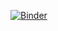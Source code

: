 [![Binder](https://mybinder.org/badge_logo.svg)](https://mybinder.org/v2/gh/StatisticsHealthEconomics/STAT0019_practicals/master)

